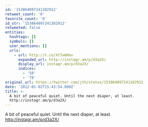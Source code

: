 ```yaml
---
id: '153864097241382912'
retweet_count: '0'
favorite_count: '0'
id_str: '153864097241382912'
retweeted: false
entities:
  hashtags: []
  symbols: []
  user_mentions: []
  urls:
    - url: http://t.co/XtTwmRmv
      expanded_url: http://instagr.am/p/d3a2X/
      display_url: instagr.am/p/d3a2X/
      indices:
        - '58'
        - '78'
original_url: https://twitter.com/jth/status/153864097241382912
date: '2012-01-02T15:43:54.000Z'
title: >-
  A bit of peaceful quiet. Until the next diaper, at least.
  http://instagr.am/p/d3a2X/
---
```


A bit of peaceful quiet. Until the next diaper, at least. http://instagr.am/p/d3a2X/